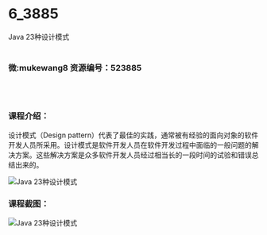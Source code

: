 # 6_3885
Java 23种设计模式
<br/></br>
<h3>微:mukewang8 资源编号：523885</h3>
<br/></br>
<h3>课程介绍：</h3>
<p><a title="查看与 设计模式 相关的文章" target="_blank">设计模式</a>（Design pattern）代表了最佳的实践，通常被有经验的面向对象的软件开发人员所采用。<a title="查看与 设计模式 相关的文章" target="_blank">设计模式</a>是软件开发人员在软件开发过程中面临的一般问题的解决方案。这些解决方案是众多软件开发人员经过相当长的一段时间的试验和错误总结出来的。</p>
<p><img src="https://www.ko996.com/wp-content/uploads/img/2018/09/1-24-300x175.png" alt="Java 23种设计模式"></p>
<h3>课程截图：</h3>
<p><img src="https://www.ko996.com/wp-content/uploads/img/2018/09/2-72.png" alt="Java 23种设计模式"></p>
